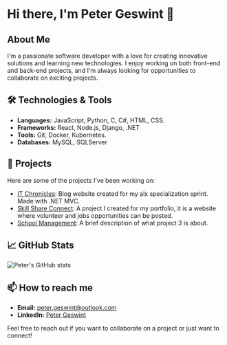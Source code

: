 # Hi there, I'm Peter Geswint 👋

## About Me
I'm a passionate software developer with a love for creating innovative solutions and learning new technologies. I enjoy working on both front-end and back-end projects, and I'm always looking for opportunities to collaborate on exciting projects.

## 🛠️ Technologies & Tools
- **Languages:** JavaScript, Python, C, C#, HTML, CSS.
- **Frameworks:** React, Node.js, Django, .NET
- **Tools:** Git, Docker, Kubernetes.
- **Databases:** MySQL, SQLServer

## 🚀 Projects
Here are some of the projects I've been working on:
- [IT Chronicles](https://github.com/peterGeswint/Alx-Portfolio-Project-SkillsShareConnect.git): Blog website created for my alx specialization sprint. Made with .NET MVC.
- [Skill Share Connect](https://github.com/peterGeswint/Alx-Portfolio-Project-SkillsShareConnect.git): A project I created for my portfolio, it is a website where volunteer and jobs opportunities can be posted.
- [School Management](https://github.com/peterGeswint/SchoolManagementApp.mvc.git): A brief description of what project 3 is about.

## 📈 GitHub Stats
![Peter's GitHub stats](https://github-readme-stats.vercel.app/api?username=peterGeswint&show_icons=true&theme=radical)

## 📫 How to reach me
- **Email:** peter.geswint@outlook.com
- **LinkedIn:** [Peter Geswint](https://www.linkedin.com/in/peterGeswint)

Feel free to reach out if you want to collaborate on a project or just want to connect!

